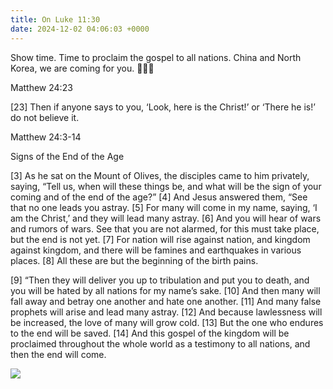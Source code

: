 ```yaml
---
title: On Luke 11:30
date: 2024-12-02 04:06:03 +0000
---
```


Show time. Time to proclaim the gospel to all nations. China and North Korea, we are coming for you. 🙏🫶😘

Matthew 24:23

[23] Then if anyone says to you, ‘Look, here is the Christ!’ or ‘There he is!’ do not believe it.

Matthew 24:3-14

Signs of the End of the Age

[3] As he sat on the Mount of Olives, the disciples came to him privately, saying, “Tell us, when will these things be, and what will be the sign of your coming and of the end of the age?” [4] And Jesus answered them, “See that no one leads you astray. [5] For many will come in my name, saying, ‘I am the Christ,’ and they will lead many astray. [6] And you will hear of wars and rumors of wars. See that you are not alarmed, for this must take place, but the end is not yet. [7] For nation will rise against nation, and kingdom against kingdom, and there will be famines and earthquakes in various places. [8] All these are but the beginning of the birth pains.

[9] “Then they will deliver you up to tribulation and put you to death, and you will be hated by all nations for my name’s sake. [10] And then many will fall away and betray one another and hate one another. [11] And many false prophets will arise and lead many astray. [12] And because lawlessness will be increased, the love of many will grow cold. [13] But the one who endures to the end will be saved. [14] And this gospel of the kingdom will be proclaimed throughout the whole world as a testimony to all nations, and then the end will come.

![](/cb014b91d0c7b99ec9528e4431d6c971.jpeg)